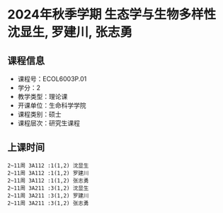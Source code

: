 # 2024年秋季学期 生态学与生物多样性 沈显生, 罗建川, 张志勇






## 课程信息

- 课程号：ECOL6003P.01
- 学分：2
- 教学类型：理论课
- 开课单位：生命科学学院
- 课程类别：硕士
- 课程层次：研究生课程

## 上课时间

```
2~11周 3A112 :1(1,2) 沈显生
2~11周 3A112 :1(1,2) 罗建川
2~11周 3A112 :1(1,2) 张志勇
2~11周 3A211 :3(1,2) 沈显生
2~11周 3A211 :3(1,2) 罗建川
2~11周 3A211 :3(1,2) 张志勇
```

